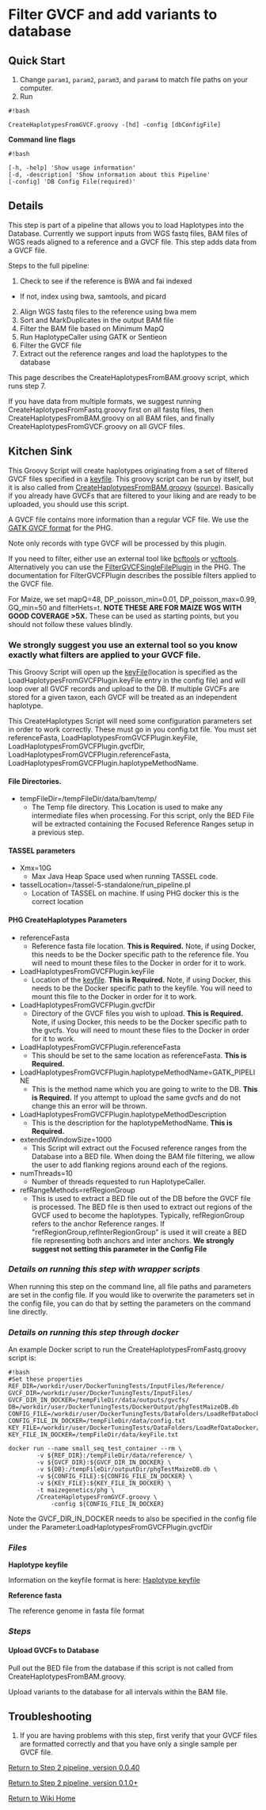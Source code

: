 # Filter GVCF and add variants to database

## Quick Start

1. Change `param1`, `param2`, `param3`, and `param4` to match file paths on your computer.
2. Run 
```
#!bash

CreateHaplotypesFromGVCF.groovy -[hd] -config [dbConfigFile]
```

**Command line flags**
```
#!bash

[-h, -help] 'Show usage information'
[-d, -description] 'Show information about this Pipeline'
[-config] 'DB Config File(required)'
```

## Details

This step is part of a pipeline that allows you to load Haplotypes into the Database. Currently we support inputs from WGS fastq files, BAM files of WGS reads aligned to a reference and a GVCF file. This step adds data from a GVCF file.

Steps to the full pipeline:

1. Check to see if the reference is BWA and fai indexed
  * If not, index using bwa, samtools, and picard
2. Align WGS fastq files to the reference using bwa mem
3. Sort and MarkDuplicates in the output BAM file
4. Filter the BAM file based on Minimum MapQ
5. Run HaplotypeCaller using GATK or Sentieon
6. Filter the GVCF file
7. Extract out the reference ranges and load the haplotypes to the database

This page describes the CreateHaplotypesFromBAM.groovy script, which runs step 7.

If you have data from multiple formats, we suggest running CreateHaplotypesFromFastq.groovy first on all fastq files, then CreateHaplotypesFromBAM.groovy on all BAM files, and finally CreateHaplotypesFromGVCF.groovy on all GVCF files.

## Kitchen Sink

This Groovy Script will create haplotypes originating from a set of filtered GVCF files specified in a [keyfile](CreatePHG_step2_haplotypeKeyfile.md). This groovy script can be run by itself, but it is also called from [CreateHaplotypesFromBAM.groovy](CreatePHG_step2_addHapsFromBAM.md) ([source](https://bitbucket.org/bucklerlab/practicalhaplotypegraph/src/master/docker/buildFiles/scripts/groovy/CreateHaplotypesFromBAM.groovy)).  Basically if you already have GVCFs that are filtered to your liking and are ready to be uploaded, you should use this script.

A GVCF file contains more information than a regular VCF file. We use the [GATK GVCF format](https://gatk.broadinstitute.org/hc/en-us/articles/360035531812-GVCF-Genomic-Variant-Call-Format) for the PHG.

Note only records with type GVCF will be processed by this plugin.

If you need to filter, either use an external tool like [bcftools](https://samtools.github.io/bcftools/bcftools.html) or [vcftools](https://vcftools.github.io/index.html).  Alternatively you can use the [FilterGVCFSingleFilePlugin](CreatePHG_step2_FilterGVCFSingleFilePlugin.md) in the PHG. The documentation for FilterGVCFPlugin describes the possible filters applied to the GVCF file.  

For Maize, we set mapQ=48, DP_poisson_min=0.01, DP_poisson_max=0.99, GQ_min=50 and filterHets=t. **NOTE THESE ARE FOR MAIZE WGS WITH GOOD COVERAGE >5X.**  These can be used as starting points, but you should not follow these values blindly.  

### **We strongly suggest you use an external tool so you know exactly what filters are applied to your GVCF file.**

This Groovy Script will open up the [keyFile](CreatePHG_step2_haplotypeKeyfile.md)(location is specified as the LoadHaplotypesFromGVCFPlugin.keyFile entry in the config file) and will loop over all GVCF records and upload to the DB. If multiple GVCFs are stored for a given taxon, each GVCF will be treated as an independent haplotype.

This CreateHaplotypes Script will need some configuration parameters set in order to work correctly.  These must go in you config.txt file. You must set referenceFasta, LoadHaplotypesFromGVCFPlugin.keyFile, LoadHaplotypesFromGVCFPlugin.gvcfDir, LoadHaplotypesFromGVCFPlugin.referenceFasta, LoadHaplotypesFromGVCFPlugin.haplotypeMethodName.

#### File Directories.
* tempFileDir=/tempFileDir/data/bam/temp/
    * The Temp file directory.  This Location is used to make any intermediate files when processing.  For this script, only the BED File will be extracted containing the Focused Reference Ranges setup in a previous step.

#### TASSEL parameters
* Xmx=10G
    * Max Java Heap Space used when running TASSEL code.
* tasselLocation=/tassel-5-standalone/run_pipeline.pl
    * Location of TASSEL on machine.  If using PHG docker this is the correct location


#### PHG CreateHaplotypes Parameters
* referenceFasta
    * Reference fasta file location.  **This is Required.** Note, if using Docker, this needs to be the Docker specific path to the reference file.  You will need to mount these files to the Docker in order for it to work.
* LoadHaplotypesFromGVCFPlugin.keyFile
    * Location of the [keyfile](CreatePHG_step2_haplotypeKeyfile.md). **This is Required.** Note, if using Docker, this needs to be the Docker specific path to the keyfile.  You will need to mount this file to the Docker in order for it to work.
* LoadHaplotypesFromGVCFPlugin.gvcfDir
    * Directory of the GVCF files you wish to upload. **This is Required.** Note, if using Docker, this needs to be the Docker specific path to the gvcfs.  You will need to mount these files to the Docker in order for it to work. 
* LoadHaplotypesFromGVCFPlugin.referenceFasta
    * This should be set to the same location as referenceFasta. **This is Required.**
* LoadHaplotypesFromGVCFPlugin.haplotypeMethodName=GATK_PIPELINE
    * This is the method name which you are going to write to the DB.  **This is Required.** If you attempt to upload the same gvcfs and do not change this an error will be thrown.
* LoadHaplotypesFromGVCFPlugin.haplotypeMethodDescription
    * This is the description for the haplotypeMethodName.  **This is Required.**
* extendedWindowSize=1000
    * This Script will extract out the Focused reference ranges from the Database into a BED file.  When doing the BAM file filtering, we allow the user to add flanking regions around each of the regions.
* numThreads=10
    * Number of threads requested to run HaplotypeCaller.  
* refRangeMethods=refRegionGroup
    * This is used to extract a BED file out of the DB before the GVCF file is processed.  The BED file is then used to extract out regions of the GVCF used to become the haplotypes.  Typically, refRegionGroup refers to the anchor Reference ranges.  If "refRegionGroup,refInterRegionGroup" is used it will create a BED file representing both anchors and inter anchors.  **We strongly suggest not setting this parameter in the Config File**

### *Details on running this step with wrapper scripts*

When running this step on the command line, all file paths and parameters are set in the config file. If you would like to overwrite the parameters set in the config file, you can do that by setting the parameters on the command line directly.

### *Details on running this step through docker*

An example Docker script to run the CreateHaplotypesFromFastq.groovy script is:

```
#!bash
#Set these properties
REF_DIR=/workdir/user/DockerTuningTests/InputFiles/Reference/
GVCF_DIR=/workdir/user/DockerTuningTests/InputFiles/
GVCF_DIR_IN_DOCKER=/tempFileDir/data/outputs/gvcfs/
DB=/workdir/user/DockerTuningTests/DockerOutput/phgTestMaizeDB.db
CONFIG_FILE=/workdir/user/DockerTuningTests/DataFolders/LoadRefDataDocker/config.txt
CONFIG_FILE_IN_DOCKER=/tempFileDir/data/config.txt
KEY_FILE=/workdir/user/DockerTuningTests/DataFolders/LoadRefDataDocker/keyfile.txt
KEY_FILE_IN_DOCKER=/tempFileDir/data/keyFile.txt

docker run --name small_seq_test_container --rm \
        -v ${REF_DIR}:/tempFileDir/data/reference/ \
        -v ${GVCF_DIR}:${GVCF_DIR_IN_DOCKER} \
        -v ${DB}:/tempFileDir/outputDir/phgTestMaizeDB.db \
        -v ${CONFIG_FILE}:${CONFIG_FILE_IN_DOCKER} \
        -v ${KEY_FILE}:${KEY_FILE_IN_DOCKER} \
        -t maizegenetics/phg \
        /CreateHaplotypesFromGVCF.groovy \
            -config ${CONFIG_FILE_IN_DOCKER}

```

Note the GVCF_DIR_IN_DOCKER needs to also be specified in the config file under the Parameter:LoadHaplotypesFromGVCFPlugin.gvcfDir

### *Files*

**Haplotype keyfile**

Information on the keyfile format is here: [Haplotype keyfile](CreatePHG_step2_haplotypeKeyfile.md) 

**Reference fasta**

The reference genome in fasta file format

### *Steps*

#### **Upload GVCFs to Database**

Pull out the BED file from the database if this script is not called from CreateHaplotypesFromBAM.groovy.

Upload variants to the database for all intervals within the BAM file.

## Troubleshooting
1. If you are having problems with this step, first verify that your GVCF files are formatted correctly and that you have only a single sample per GVCF file.


[Return to Step 2 pipeline, version 0.0.40](CreatePHG_step1-2_main.md)

[Return to Step 2 pipeline, version 0.1.0+](CreatePHG_step2AssemblyAndWGSHaplotypes.md)

[Return to Wiki Home](../Home.md)
